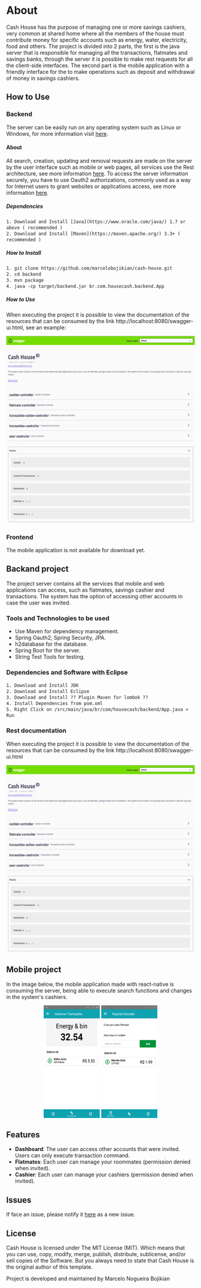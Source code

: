 # About
Cash House has the purpose of managing one or more savings cashiers, very common at shared home where all the members of the house must contribute money for specific accounts such as energy, water, electricity, food and others. The project is divided into 2 parts, the first is the java server that is responsible for managing all the transactions, flatmates and savings banks, through the server it is possible to make rest requests for all the client-side interfaces. The second part is the mobile application with a friendly interface for the to make operations such as deposit and withdrawal of money in savings cashiers.

## How to Use

### Backend
The server can be easily run on any operating system such as Linux or Windows, for more information visit [here](https://github.com/marcelobojikian/cash-house/tree/master/backend).
#### About
All search, creation, updating and removal requests are made on the server by the user interface such as mobile or web pages, all services use the Rest architecture, see more information [here](https://restfulapi.net/).
To access the server information securely, you have to use Oauth2 authorizations, commonly used as a way for Internet users to grant websites or applications access, see more information [here](https://oauth.net/2/).
##### Dependencies
    1. Download and Install [Java](https://www.oracle.com/java/) 1.7 or above ( recommended )
    2. Download and Install [Maven](https://maven.apache.org/) 3.3+ ( recommended )
##### How to Install
    1. git clone https://github.com/marcelobojikian/cash-house.git
    2. cd backend
    3. mvn package
    4. java -cp target/backend.jar br.com.housecash.backend.App
##### How to Use
When executing the project it is possible to view the documentation of the resources that can be consumed by the link http://localhost:8080/swagger-ui.html, see an example:

<p align="center">
 <img src="images/Swagger2.png" width="600" height="500">
</p>

### Frontend
The mobile application is not available for download  yet.

## Backand project

The project server contains all the services that mobile and web applications can access, such as flatmates, savings cashier and transactions. The system has the option of accessing other accounts in case the user was invited.

### Tools and Technologies to be used
* Use Maven for dependency management.
* Spring Oauth2, Spring Security, JPA. 
* h2database for the database.
* Spring Boot for the server.
* String Test Tools for testing.

### Dependencies and Software with Eclipse

    1. Download and Install JDK
    2. Download and Install Eclipse
    3. Download and Install ?? Plugin Maven for lombok ??
    4. Install Dependencies from pom.xml
    5. Right Click on /src/main/java/br/com/housecash/backend/App.java > Run
    
### Rest documentation

When executing the project it is possible to view the documentation of the resources that can be consumed by the link http://localhost:8080/swagger-ui.html

<p align="center">
 <img src="images/Swagger2.png" width="600" height="500">
</p>

## Mobile project 

In the image below, the mobile application made with react-native is consuming the server, being able to execute search functions and changes in the system's cashiers.

<p align="center">
 <img src="images/transaction.png" width="150" height="300">
 <img src="images/deposit.png" width="150" height="300">
</p>

## Features

* **Dashboard**: The user can access other accounts that were invited. Users can only execute transaction command. 
* **Flatmates**: Each user can manage your roommates (permission denied when invited).
* **Cashier**: Each user can manage your cashiers (permission denied when invited).

## Issues

If face an issue, please notify it [here](https://github.com/marcelobojikian/cash-house/issues) as a new issue.

## License

Cash House is licensed under The MIT License (MIT). Which means that you can use, copy, modify, merge, publish, distribute, sublicense, and/or sell copies of the Software. But you always need to state that Cash House is the original author of this template.

Project is developed and maintained by Marcelo Nogueira Bojikian


